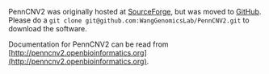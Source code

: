 PennCNV2 was originally hosted at [SourceForge](http://sourceforge.net/projects/penncnv-2/), but was moved to [GitHub](https://github.com/WangGenomicsLab/PennCNV2). Please do a `git clone git@github.com:WangGenomicsLab/PennCNV2.git` to download the software.

Documentation for PennCNV2 can be read from [http://penncnv2.openbioinformatics.org](http://penncnv2.openbioinformatics.org).


